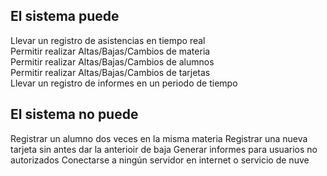 ## El sistema puede                      
Llevar un registro de asistencias en tiempo real      
Permitir realizar Altas/Bajas/Cambios de materia      
Permitir realizar Altas/Bajas/Cambios de alumnos      
Permitir realizar Altas/Bajas/Cambios de tarjetas     
Llevar un registro de informes en un periodo de tiempo

## El sistema no puede
Registrar un alumno dos veces en la misma materia
Registrar una nueva tarjeta sin antes dar la anterioir de baja
Generar informes para usuarios no autorizados
Conectarse a ningún servidor en internet o servicio de nuve
